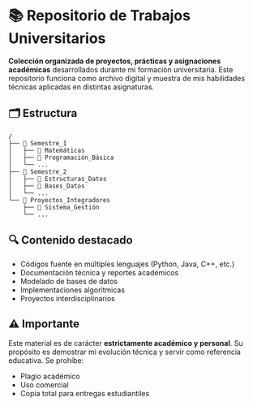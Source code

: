 # 📚 Repositorio de Trabajos Universitarios

**Colección organizada de proyectos, prácticas y asignaciones académicas** desarrollados durante mi formación universitaria. Este repositorio funciona como archivo digital y muestra de mis habilidades técnicas aplicadas en distintas asignaturas.

## 🗂️ Estructura

```
/
├── 📂 Semestre_1
│   ├── 📂 Matemáticas
│   ├── 📂 Programación_Básica
│   └── ...
├── 📂 Semestre_2
│   ├── 📂 Estructuras_Datos
│   ├── 📂 Bases_Datos
│   └── ...
└── 📂 Proyectos_Integradores
    ├── 📂 Sistema_Gestión
    └── ...
```

## 🔍 Contenido destacado

- Códigos fuente en múltiples lenguajes (Python, Java, C++, etc.)
- Documentación técnica y reportes académicos
- Modelado de bases de datos
- Implementaciones algorítmicas
- Proyectos interdisciplinarios

## ⚠️ Importante

Este material es de carácter **estrictamente académico y personal**. Su propósito es demostrar mi evolución técnica y servir como referencia educativa. Se prohíbe:

- Plagio académico
- Uso comercial
- Copia total para entregas estudiantiles
